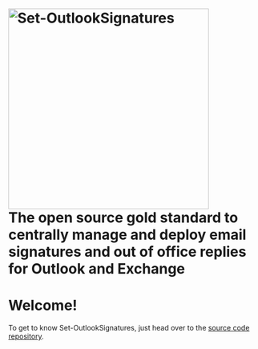 # **<a href="https://github.com/Set-OutlookSignatures/Set-OutlookSignatures" target="_blank"><img src="https://github.com/Set-OutlookSignatures/Set-OutlookSignatures/blob/main/src_Set-OutlookSignatures/logo/Set-OutlookSignatures%20Logo.png" width="400" title="Set-OutlookSignatures" alt="Set-OutlookSignatures"></a>**<br>The open source gold standard to centrally manage and deploy email signatures and out of office replies for Outlook and Exchange

# Welcome!
To get to know Set-OutlookSignatures, just head over to the [source code repository](https://github.com/Set-OutlookSignatures/Set-OutlookSignatures).

